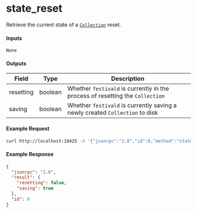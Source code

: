 # state_reset
Retrieve the current state of a [`Collection`](../../common-objects/collection.md) reset.

#### Inputs

`None`

#### Outputs

| Field     | Type    | Description |
|-----------|---------|-------------|
| resetting | boolean | Whether `festivald` is currently in the process of resetting the `Collection`
| saving    | boolean | Whether `festivald` is currently saving a newly created `Collection` to disk

#### Example Request
```bash
curl http://localhost:18425 -d '{"jsonrpc":"2.0","id":0,"method":"state_reset"}'
```

#### Example Response
```json
{
  "jsonrpc": "2.0",
  "result": {
    "resetting": false,
    "saving": true
  },
  "id": 0
}
```
